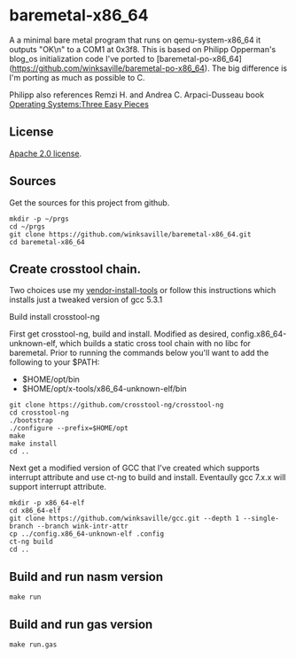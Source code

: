 # baremetal-x86_64

A a minimal bare metal program that runs on qemu-system-x86_64
it outputs "OK\n" to a COM1 at 0x3f8. This is based on Philipp
Opperman's blog_os initialization code I've ported to [baremetal-po-x86_64]
(https://github.com/winksaville/baremetal-po-x86_64).
The big difference is I'm porting as much as possible to C.

Philipp also references Remzi H. and Andrea C. Arpaci-Dusseau book
[Operating Systems:Three Easy Pieces](http://pages.cs.wisc.edu/~remzi/OSTEP/)

License
---
[Apache 2.0 license](http://www.apache.org/licenses/).

Sources
---
Get the sources for this project from github.
```
mkdir -p ~/prgs
cd ~/prgs
git clone https://github.com/winksaville/baremetal-x86_64.git
cd baremetal-x86_64
```

Create crosstool chain.
---

Two choices use my [vendor-install-tools](https://github.com/winksaville/vendor-install-tools)
or follow this instructions which installs just a tweaked version of gcc 5.3.1

Build install crosstool-ng

First get crosstool-ng, build and install. Modified as desired,
config.x86_64-unknown-elf, which builds a static
cross tool chain with no libc for baremetal. Prior to running
the commands below you'll want to add the following to
your $PATH:
 - $HOME/opt/bin
 - $HOME/opt/x-tools/x86_64-unknown-elf/bin
```
git clone https://github.com/crosstool-ng/crosstool-ng
cd crosstool-ng
./bootstrap
./configure --prefix=$HOME/opt
make
make install
cd ..
```
Next get a modified version of GCC that I've created which
supports interrupt attribute and use ct-ng to build and install.
Eventaully gcc 7.x.x will support interrupt attribute.
```
mkdir -p x86_64-elf
cd x86_64-elf
git clone https://github.com/winksaville/gcc.git --depth 1 --single-branch --branch wink-intr-attr
cp ../config.x86_64-unknown-elf .config
ct-ng build
cd ..
```
Build and run nasm version
---
```
make run
```
Build and run gas version
---
```
make run.gas
```
